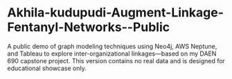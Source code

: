 # Akhila-kudupudi-Augment-Linkage-Fentanyl-Networks--Public
A public demo of graph modeling techniques using Neo4j, AWS Neptune, and Tableau to explore inter-organizational linkages—based on my DAEN 690 capstone project. This version contains no real data and is designed for educational showcase only.
